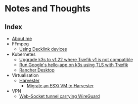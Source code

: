 # Notes and Thoughts

## Index

- [About me](about_me)
- FFmpeg
  - [Using Decklink devices](FFmpeg/using_decklink_devices)
- Kubernetes
  - [Upgrade k3s to v1.22 where Træfik v1 is not compatible](kubernetes/k3s/upgrading_k3s_to_1.22+)
  - [Run Google's hello-app on k3s using TLS with Træfik](kubernetes/k3s/run_googles_hello-app)
  - [Rancher Desktop](kubernetes/rancher_desktop/index)
- Virtualisation
  - [Harvester](virtualisation/harvester/index)
    - [Migrate an ESXi VM to Harvester](virtualisation/harvester/migrate_esxi_to_harvester)
- VPN
  - [Web-Socket tunnel carrying WireGuard](VPN/wstunnel_wireguard)
